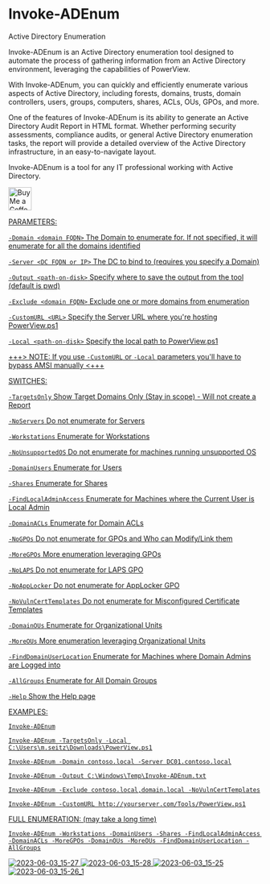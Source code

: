 # Invoke-ADEnum
Active Directory Enumeration

Invoke-ADEnum is an Active Directory enumeration tool designed to automate the process of gathering information from an Active Directory environment, leveraging the capabilities of PowerView.

With Invoke-ADEnum, you can quickly and efficiently enumerate various aspects of Active Directory, including forests, domains, trusts, domain controllers, users, groups, computers, shares, ACLs, OUs, GPOs, and more.

One of the features of Invoke-ADEnum is its ability to generate an Active Directory Audit Report in HTML format. Whether performing security assessments, compliance audits, or general Active Directory enumeration tasks, the report will provide a detailed overview of the Active Directory infrastructure, in an easy-to-navigate layout.

Invoke-ADEnum is a tool for any IT professional working with Active Directory.

<a href='https://ko-fi.com/leo4j' target='_blank'><img height='35' style='border:0px;height:46px;' src='https://az743702.vo.msecnd.net/cdn/kofi3.png?v=0' border='0' alt='Buy Me a Coffee at ko-fi.com' />

PARAMETERS:

`-Domain <domain FQDN>`           The Domain to enumerate for. If not specified, it will enumerate for all the domains identified

`-Server <DC FQDN or IP>`         The DC to bind to (requires you specify a Domain)

`-Output <path-on-disk>`          Specify where to save the output from the tool (default is pwd)

`-Exclude <domain FQDN>`          Exclude one or more domains from enumeration

`-CustomURL <URL>`                Specify the Server URL where you're hosting PowerView.ps1

`-Local <path-on-disk>`           Specify the local path to PowerView.ps1


+++> NOTE: If you use `-CustomURL` or `-Local` parameters you'll have to bypass AMSI manually <+++


SWITCHES:

`-TargetsOnly`                    Show Target Domains Only (Stay in scope) - Will not create a Report

`-NoServers`                      Do not enumerate for Servers

`-Workstations`                   Enumerate for Workstations

`-NoUnsupportedOS`                Do not enumerate for machines running unsupported OS

`-DomainUsers`                    Enumerate for Users

`-Shares`                         Enumerate for Shares

`-FindLocalAdminAccess`           Enumerate for Machines where the Current User is Local Admin

`-DomainACLs`                     Enumerate for Domain ACLs

`-NoGPOs`                         Do not enumerate for GPOs and Who can Modify/Link them

`-MoreGPOs`                       More enumeration leveraging GPOs

`-NoLAPS`                         Do not enumerate for LAPS GPO

`-NoAppLocker`                    Do not enumerate for AppLocker GPO

`-NoVulnCertTemplates`            Do not enumerate for Misconfigured Certificate Templates

`-DomainOUs`                      Enumerate for Organizational Units

`-MoreOUs`                        More enumeration leveraging Organizational Units

`-FindDomainUserLocation`         Enumerate for Machines where Domain Admins are Logged into

`-AllGroups`                      Enumerate for All Domain Groups

`-Help`                           Show the Help page


EXAMPLES:

```
Invoke-ADEnum
```
```
Invoke-ADEnum -TargetsOnly -Local C:\Users\m.seitz\Downloads\PowerView.ps1
```
```
Invoke-ADEnum -Domain contoso.local -Server DC01.contoso.local
```
```
Invoke-ADEnum -Output C:\Windows\Temp\Invoke-ADEnum.txt
```
```
Invoke-ADEnum -Exclude contoso.local,domain.local -NoVulnCertTemplates
```
```
Invoke-ADEnum -CustomURL http://yourserver.com/Tools/PowerView.ps1
```


FULL ENUMERATION: (may take a long time)
```
Invoke-ADEnum -Workstations -DomainUsers -Shares -FindLocalAdminAccess -DomainACLs -MoreGPOs -DomainOUs -MoreOUs -FindDomainUserLocation -AllGroups
```


![2023-06-03_15-27](https://github.com/Leo4j/Invoke-ADEnum/assets/61951374/b1f72991-2177-4ff3-ae38-07b4ae43dd90)
![2023-06-03_15-28](https://github.com/Leo4j/Invoke-ADEnum/assets/61951374/ab4d4280-bffe-4d23-a327-65a616d8c967)
![2023-06-03_15-25](https://github.com/Leo4j/Invoke-ADEnum/assets/61951374/062e0c9c-aa06-4170-b4b5-1b0148bb6c0d)
![2023-06-03_15-26_1](https://github.com/Leo4j/Invoke-ADEnum/assets/61951374/a0e78a2b-8b75-4bab-ad6a-3ae9a20fc98c)
